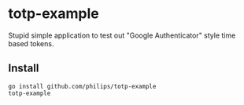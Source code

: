 totp-example
============

Stupid simple application to test out "Google Authenticator" style time based tokens.

## Install

    go install github.com/philips/totp-example
    totp-example
